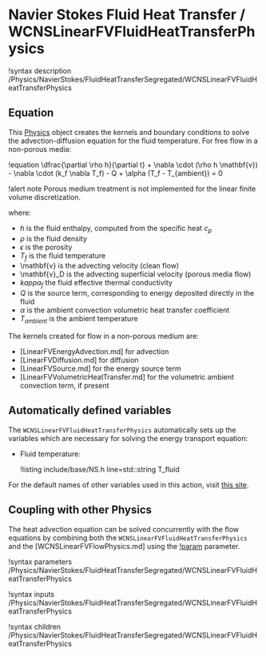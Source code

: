 # Navier Stokes Fluid Heat Transfer / WCNSLinearFVFluidHeatTransferPhysics

!syntax description /Physics/NavierStokes/FluidHeatTransferSegregated/WCNSLinearFVFluidHeatTransferPhysics

## Equation

This [Physics](Physics/index.md) object creates the kernels and boundary conditions to solve the advection-diffusion
equation for the fluid temperature.
For free flow in a non-porous media:

!equation
\dfrac{\partial \rho h}{\partial t} + \nabla \cdot (\rho h \mathbf{v}) - \nabla \cdot (k_f \nabla T_f) - Q + \alpha (T_f - T_{ambient}) = 0

!alert note
Porous medium treatment is not implemented for the linear finite volume discretization.

where:

- $h$ is the fluid enthalpy, computed from the specific heat $c_p$
- $\rho$ is the fluid density
- $\epsilon$ is the porosity
- $T_f$ is the fluid temperature
- \mathbf{v} is the advecting velocity (clean flow)
- \mathbf{v}_D is the advecting superficial velocity (porous media flow)
- $kappa_f$ the fluid effective thermal conductivity
- $Q$ is the source term, corresponding to energy deposited directly in the fluid
- $\alpha$ is the ambient convection volumetric heat transfer coefficient
- $T_{ambient}$ is the ambient temperature

The kernels created for flow in a non-porous medium are:

- [LinearFVEnergyAdvection.md] for advection
- [LinearFVDiffusion.md] for diffusion
- [LinearFVSource.md] for the energy source term
- [LinearFVVolumetricHeatTransfer.md] for the volumetric ambient convection term, if present


## Automatically defined variables

The `WCNSLinearFVFluidHeatTransferPhysics` automatically sets up the variables which are
necessary for solving the energy transport equation:

- Fluid temperature:

  !listing include/base/NS.h line=std::string T_fluid

For the default names of other variables used in this action, visit [this site](include/base/NS.h).


## Coupling with other Physics

The heat advection equation can be solved concurrently with the flow equations by combining both the `WCNSLinearFVFluidHeatTransferPhysics`
and the [WCNSLinearFVFlowPhysics.md] using the [!param](/Physics/NavierStokes/FluidHeatTransferSegregated/WCNSLinearFVFluidHeatTransferPhysics/coupled_flow_physics) parameter.

!syntax parameters /Physics/NavierStokes/FluidHeatTransferSegregated/WCNSLinearFVFluidHeatTransferPhysics

!syntax inputs /Physics/NavierStokes/FluidHeatTransferSegregated/WCNSLinearFVFluidHeatTransferPhysics

!syntax children /Physics/NavierStokes/FluidHeatTransferSegregated/WCNSLinearFVFluidHeatTransferPhysics
